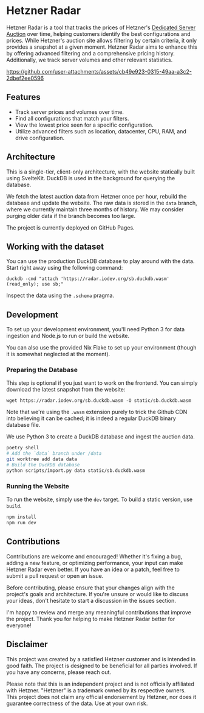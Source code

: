 # Hetzner Radar

Hetzner Radar is a tool that tracks the prices of Hetzner's [Dedicated Server
Auction](https://www.hetzner.com/sb/) over time, helping customers identify the
best configurations and prices. While Hetzner's auction site allows filtering by
certain criteria, it only provides a snapshot at a given moment. Hetzner Radar
aims to enhance this by offering advanced filtering and a comprehensive pricing
history. Additionally, we track server volumes and other relevant statistics.

https://github.com/user-attachments/assets/cb49e923-0315-49aa-a3c2-2dbef2ee0596

## Features

* Track server prices and volumes over time.
* Find all configurations that match your filters.
* View the lowest price seen for a specific configuration.
* Utilize advanced filters such as location, datacenter, CPU, RAM, and drive
  configuration.

## Architecture

This is a single-tier, client-only architecture, with the website statically
built using SvelteKit. DuckDB is used in the background for querying the
database.

We fetch the latest auction data from Hetzner once per hour, rebuild the
database and update the website. The raw data is stored in the `data` branch,
where we currently maintain three months of history. We may consider purging
older data if the branch becomes too large.

The project is currently deployed on GitHub Pages.

## Working with the dataset

You can use the production DuckDB database to play around with the data. Start
right away using the following command:

```
duckdb -cmd "attach 'https://radar.iodev.org/sb.duckdb.wasm' (read_only); use sb;"
```

Inspect the data using the `.schema` pragma.

## Development

To set up your development environment, you'll need Python 3 for data ingestion
and Node.js to run or build the website.

You can also use the provided Nix Flake to set up your environment (though it is
somewhat neglected at the moment).

### Preparing the Database

This step is optional if you just want to work on the frontend. You can simply
download the latest snapshot from the website:

```
wget https://radar.iodev.org/sb.duckdb.wasm -O static/sb.duckdb.wasm
```

Note that we're using the `.wasm` extension purely to trick the Github CDN into
believing it can be cached; it is indeed a regular DuckDB binary database file.

We use Python 3 to create a DuckDB database and ingest the auction data.

```sh
poetry shell
# Add the `data` branch under /data
git worktree add data data
# Build the DuckDB database
python scripts/import.py data static/sb.duckdb.wasm
```

### Running the Website

To run the website, simply use the `dev` target. To build a static version, use
`build`.

```sh
npm install
npm run dev
```
## Contributions

Contributions are welcome and encouraged! Whether it's fixing a bug, adding a
new feature, or optimizing performance, your input can make Hetzner Radar even
better. If you have an idea or a patch, feel free to submit a pull request or
open an issue.

Before contributing, please ensure that your changes align with the project's
goals and architecture. If you're unsure or would like to discuss your ideas,
don't hesitate to start a discussion in the issues section.

I'm happy to review and merge any meaningful contributions that improve the
project. Thank you for helping to make Hetzner Radar better for everyone!

## Disclaimer

This project was created by a satisfied Hetzner customer and is intended in good
faith. The project is designed to be beneficial for all parties involved. If you
have any concerns, please reach out.

Please note that this is an independent project and is not officially affiliated
with Hetzner. "Hetzner" is a trademark owned by its respective owners. This
project does not claim any official endorsement by Hetzner, nor does it
guarantee correctness of the data. Use at your own risk.
